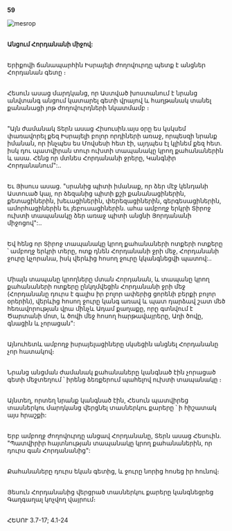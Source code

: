 **59**

![mesrop](https://volamar.ru/audio_video/foto/01/detbible/B130.BMP)

\
**Անցում Հորդանանի միջով:**

\
Երիքովի ճանապարհին Իսրայելի ժողովուրդը պետք է անցներ Հորդանան գետը ։

\
Հեսուն ասաց մարդկանց, որ Աստված խոստանում է նրանց անվտանգ անցում կատարել գետի վրայով և հաղթանակ տանել քանանացի յոթ ժողովուրդների նկատմամբ ։

\
"Այն ժամանակ Տերն ասաց Հիսուսին.այս օրը ես կսկսեմ փառավորել քեզ Իսրայելի բոլոր որդիների առաջ, որպեսզի նրանք իմանան, որ ինչպես ես Մովսեսի հետ էի, այդպես էլ կլինեմ քեզ հետ. իսկ դու պատվիրան տուր ուխտի տապանակը կրող քահանաներին և ասա. Հենց որ մտնես Հորդանանի ջրերը, Կանգնիր Հորդանանում":..

\
Եւ Յիսուս ասաց. "սրանից պիտի իմանաք, որ ձեր մէջ կենդանի Աստուած կայ, որ ձեզանից պիտի քշի քանանացիներին, քետացիներին, խեւացիներին, փերեզացիներին, գերգեսացիներին, ամորհացիներին եւ յեբուսացիներին. ահա ամբողջ երկրի Տիրոջ ուխտի տապանակը ձեր առաջ պիտի անցնի Յորդանանի միջոցով":..

\
Եվ հենց որ Տիրոջ տապանակը կրող քահանաների ոտքերի ոտքերը ՝ ամբողջ երկրի տերը, ոտք դնեն Հորդանանի ջրի մեջ, Հորդանանի ջուրը կչորանա, իսկ վերևից հոսող ջուրը կկանգնեցվի պատով:..

\
Միայն տապանը կրողները մտան Հորդանան, և տապանը կրող քահանաների ոտքերը ընկղմվեցին Հորդանանի ջրի մեջ (Հորդանանը դուրս է գալիս իր բոլոր ափերից ցորենի բերքի բոլոր օրերին), վերևից հոսող ջուրը կանգ առավ և պատ դարձավ շատ մեծ հեռավորության վրա մինչև Ադամ քաղաքը, որը գտնվում է Ծարտանի մոտ, և ծովի մեջ հոսող հարթավայրերը, Աղի ծովը, գնացին և չորացան":

\
Այնուհետև ամբողջ իսրայելացիները սկսեցին անցնել Հորդանանը չոր հատակով։

\
Նրանց անցման ժամանակ քահանաները կանգնած էին չորացած գետի մեջտեղում ՝ իրենց ձեռքերում պահելով ուխտի տապանակը ։

\
Այնտեղ, որտեղ նրանք կանգնած էին, Հեսուն պատվիրեց տասներկու մարդկանց վերցնել տասներկու քարերը ՝ ի հիշատակ այս հրաշքի:

\
Երբ ամբողջ ժողովուրդը անցավ Հորդանանը, Տերն ասաց Հեսուին. "Պատվիրիր հայտնության տապանակը կրող քահանաներին, որ դուրս գան Հորդանանից":

\
Քահանաները դուրս եկան գետից, և ջուրը նորից հոսեց իր հունով։

\
Յեսուն Հորդանանից վերցրած տասներկու քարերը կանգնեցրեց Գաղգաղալ կոչվող վայրում։

\
ՀԵՍՈՒ 3.7-17; 4.1-24
